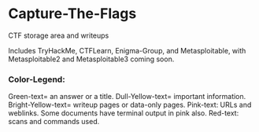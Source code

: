 # Capture-The-Flags
CTF storage area and writeups

Includes TryHackMe, CTFLearn, Enigma-Group, and Metasploitable, with Metasploitable2 and Metasploitable3 coming soon.

### Color-Legend:
  Green-text= an answer or a title.
  Dull-Yellow-text= important information.
  Bright-Yellow-text= writeup pages or data-only pages.
  Pink-text: URLs and weblinks. Some documents have terminal output in pink also.
  Red-text: scans and commands used.
  
